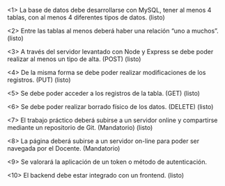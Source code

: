 <1> La base de datos debe desarrollarse con MySQL, tener al menos 4 tablas, con al menos 4 diferentes tipos de datos. (listo)

<2> Entre las tablas al menos deberá haber una relación “uno a muchos”. (listo)

<3> A través del servidor levantado con Node y Express se debe poder realizar al menos un tipo de alta. (POST) (listo)

<4> De la misma forma se debe poder realizar modificaciones de los registros. (PUT) (listo)

<5> Se debe poder acceder a los registros de la tabla. (GET) (listo)

<6> Se debe poder realizar borrado físico de los datos. (DELETE) (listo)

<7> El trabajo práctico deberá subirse a un servidor online y compartirse mediante un repositorio de Git. (Mandatorio) (listo)

<8> La página deberá subirse a un servidor on-line para poder ser navegada por el Docente. (Mandatorio)

<9> Se valorará la aplicación de un token o método de autenticación.

<10> El backend debe estar integrado con un frontend. (listo)